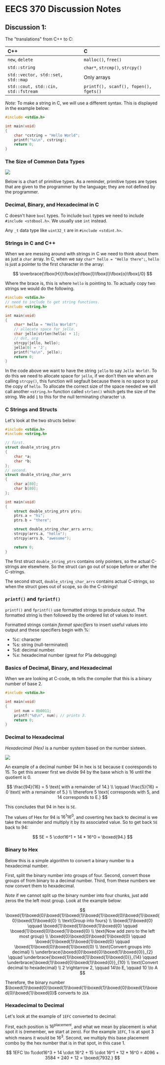 # EECS 370 Discussion Notes

## Discussion 1:

The "translations" from C++ to C:

|C++|C|
|:--|:--|
|`new`, `delete`|`malloc()`, `free()`|
|`std::string`|`char*`, `strcmp()`, `strcpy()`|
|`std::vector, std::set, std::map`|Only arrays|
|`std::cout, std::cin, std::fstream`|`printf(), scanf(), fopen(), fgets()`|

*Note:* To make a string in C, we will use a different syntax. This is displayed in the example below:

```c
#include <stdio.h>

int main(void)
{
    char *cstring = "Hello World";
    printf("%s\n", cstring);
    return 0;
}
```

### The Size of Common Data Types

<img src = "imgs/common-data-types.png" align = "center">

Below is a chart of primitive types. As a reminder, primitive types are types that are given to the programmer by the language; they are not defined by the programmer.

### Decimal, Binary, and Hexadecimal in C

C doesn't have `bool` types. To include `bool` types we need to include `#include <stdbool.h>`. We usually use `int` instead.

Any `_t` data type like `uint32_t` are in `#include <stdint.h>`.

### Strings in C and C++

When we are messing around with strings in C we need to think about them as just a `char` array. In C, when we say `char* hello = "Hello there";`, `hello` is just a pointer to the first character in the array:

$$
\overbrace{\fbox{H}}\fbox{e}\fbox{l}\fbox{l}\fbox{o}\fbox{/0}
$$

Where the brace is, this is where `hello` is pointing to. To actually copy two strings we would do the following.

```c
#include <stdio.h>
// need to include to get string functions.
#include <string.h>

int main(void)
{
    char* hello = "Hello World!";
    // allocate space for jello.
    char jello[strlen(hello) + 1];
    // dst, org
    strcpy(jello, hello);
    jello[0] = 'J';
    printf("%s\n", jello);
    return 0;
}
```

In the code above we want to have the string `jello` to say `Jello World!`. To do this we need to allocate space for `jello`, if we don't then we when are calling `strcpy()`, this function will segfault because there is no space to put the copy of `hello`. To allocate the correct size of the space needed we will call another `<string.h>` function called `strlen()` which gets the size of the string. We add `1` to this for the null terminating character `\0`.

### C Strings and Structs

Let's look at the two structs below:

```c
#include <stdio.h>
#include <string.h>

// first.
struct double_string_ptrs
{
    char *a;
    char *b;
};
// second.
struct double_string_char_arrs
{
    char a[80];
    char b[80];
};

int main(void)
{
    struct double_string_ptrs ptrs;
    ptrs.a = "hi";
    ptrs.b = "there";

    struct double_string_char_arrs arrs;
    strcpy(arrs.a, "hello");
    strcpy(arrs.b, "awesome");

    return 0;
}
```

The first struct `double_string_ptrs` contains only pointers, so the actual C-strings are elsewhere. So the struct can go out of scope before or after the C-strings.

The second struct, `double_string_char_arrs` contains actual C-strings, so when the struct goes out of scope, so do the C-strings!

### `printf()` and `fprintf()`

`printf()` and `fprintf()` use formatted strings to produce output. The formatted string is then followed by the ordered list of values to insert.

Formatted strings contain *format specifiers* to insert useful values into output and these specifiers begin with %:

* %c: character
* %s: string (null-terminated)
* %d: decimal number.
* %x: hexadecimal number (great for P1a debugging)

### Basics of Decimal, Binary, and Hexadecimal

When we are looking at C-code, `0b` tells the compiler that this is a binary number of base 2.

```c
#include <stdio.h>

int main(void)
{
    int num = 0b0011;
    printf("%d\n", num); // prints 3.
    return 0;
}
```

### Decimal to Hexadecimal

*Hexadecimal (Hex)* is a number system based on the number sixteen.

<img src = "imgs/hex-img-ex.png" align = "center">

An example of a decimal number 94 in hex is `5E` because `E` cooresponds to 15. To get this answer first we divide 94 by the base which is 16 until the quotient is 0.

$$
\frac{94}{16} = 5 \text{ with a remainder of 14.} \\
\qquad 
\frac{5}{16} = 0 \text{ with a remainder of 5.} \\
\therefore  5 \text{ corresponds with 5, and 14 corresponds to E.}
$$

This concludes that 94 in hex is `5E`.

The values of Hex for 94 is $16^1 16^0$, and coverting hex back to decimal is we take the remainder and multiply it by its associated value. So to get back `5E` back to 94:

$$
5E = 5 \cdot16^1 + 14 * 16^0 = \boxed{94.}
$$

### Binary to Hex

Below this is a simple algorithm to convert a binary number to a hexadecimal number.

First, split the binary number into groups of four. Second, convert those groups of from binary to a decimal number. Third, from these numbers we now convert them to hexadecimal. 

*Note* if we cannot split up the binary number into four chunks, just add zeros the the left most group. Look at the example below:

$$
\boxed{1}\boxed{0}\boxed{1}\boxed{1}\boxed{1}\boxed{0}\boxed{1}\boxed{0}\boxed{1}\boxed{0}
\\ \text{Group into fours} \\
\boxed{1}\boxed{0} \qquad \boxed{1}\boxed{1}\boxed{1}\boxed{0} \qquad \boxed{1}\boxed{0}\boxed{1}\boxed{0}
\\ \text{Now add zero to the left most group} \\
\boxed{0}\boxed{0}\boxed{1}\boxed{0} \qquad \boxed{1}\boxed{1}\boxed{1}\boxed{0} \qquad \boxed{1}\boxed{0}\boxed{1}\boxed{0}
\\ \text{Convert groups into decimal} \\ 
\underbrace{\boxed{0}\boxed{0}\boxed{1}\boxed{0}}_{2} \qquad \underbrace{\boxed{1}\boxed{1}\boxed{1}\boxed{0}}_{14} \qquad \underbrace{\boxed{1}\boxed{0}\boxed{1}\boxed{0}}_{10}
\\ \text{Convert decimal to hexadecimal} \\ 
2 \rightarrow 2, \qquad 14\to E, \qquad 10 \to A
$$

Therefore, the binary number $\boxed{1}\boxed{0}\boxed{1}\boxed{1}\boxed{1}\boxed{0}\boxed{1}\boxed{0}\boxed{1}\boxed{0}$ converts to `2EA`

### Hexadecimal to Decimal

Let's look at the example of `1EFC` converted to decimal:

First, each position is $16^{\text{placement}}$, and what we mean by placement is what spot it is (remember, we start at zero). For the example `1EFC`, 1 is at spot $3$ which means it would be $16^3$. Second, we multiply this base placement combo by the hex number that is in that spot, in this case $1$.

$$
1EFC \to 1\cdot16^3 + 14 \cdot 16^2 + 15 \cdot 16^1 + 12 * 16^0 = 4096 + 3584 + 240 + 12 = \boxed{7932.}
$$

<!-- Show example of C using hex numbers and how to print it -->
<!-- Addition in Decimal and Binary -->
<!-- Bit shifts -->
<!-- Bit & -->
<!-- Bit | -->
<!-- Problem 2 -->
<!-- Problem 3 -->



